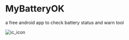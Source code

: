 # MyBatteryOK
a free android app to check battery status and warn tool

![ic_icon](https://github.com/studycpp/MyBatteryOK/assets/27214824/6c5136df-8700-4f44-9cb2-48e353f77609)

